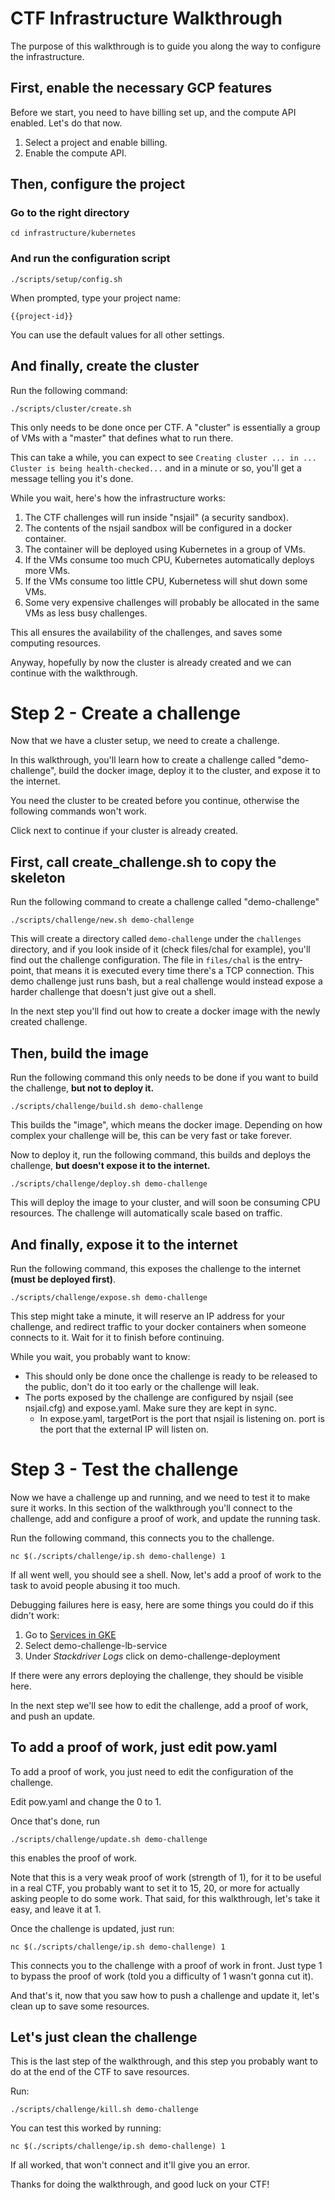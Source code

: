 # CTF Infrastructure Walkthrough

The purpose of this walkthrough is to guide you along the way to configure the infrastructure.

## First, enable the necessary GCP features
Before we start, you need to have billing set up, and the compute API enabled. Let's do that now.
1. <walkthrough-project-billing-setup>Select a project and enable billing.</walkthrough-project-billing-setup>
1. <walkthrough-enable-apis apis="compute.googleapis.com">Enable the compute API.</walkthrough-enable-apis>

## Then, configure the project

### Go to the right directory

```
cd infrastructure/kubernetes
```

### And run the configuration script

```
./scripts/setup/config.sh
```

When prompted, type your project name:
```
{{project-id}}
```

You can use the default values for all other settings.

## And finally, create the cluster
Run the following command:
```
./scripts/cluster/create.sh
```
This only needs to be done once per CTF. A "cluster" is essentially a group of VMs with a "master" that defines what to run there.

This can take a while, you can expect to see `Creating cluster ... in ... Cluster is being health-checked...` and in a minute or so, you'll get a message telling you it's done.

While you wait, here's how the infrastructure works:
1. The CTF challenges will run inside "nsjail" (a security sandbox).
1. The contents of the nsjail sandbox will be configured in a docker container.
1. The container will be deployed using Kubernetes in a group of VMs.
1. If the VMs consume too much CPU, Kubernetes automatically deploys more VMs.
1. If the VMs consume too little CPU, Kubernetess will shut down some VMs.
1. Some very expensive challenges will probably be allocated in the same VMs as less busy challenges.

This all ensures the availability of the challenges, and saves some computing resources.

Anyway, hopefully by now the cluster is already created and we can continue with the walkthrough.

# Step 2 - Create a challenge
Now that we have a cluster setup, we need to create a challenge.

In this walkthrough, you'll learn how to create a challenge called "demo-challenge", build the docker image, deploy it to the cluster, and expose it to the internet.

You need the cluster to be created before you continue, otherwise the following commands won't work.

Click next to continue if your cluster is already created.

## First, call create_challenge.sh to copy the skeleton
Run the following command to create a challenge called "demo-challenge"
```
./scripts/challenge/new.sh demo-challenge
```

This will create a directory called `demo-challenge` under the `challenges` directory, and if you look inside of it (check files/chal for example), you'll find out the challenge configuration. The file in `files/chal` is the entry-point, that means it is executed every time there's a TCP connection. This demo challenge just runs bash, but a real challenge would instead expose a harder challenge that doesn't just give out a shell.

In the next step you'll find out how to create a docker image with the newly created challenge.

## Then, build the image
Run the following command this only needs to be done if you want to build the challenge, **but not to deploy it.**
```
./scripts/challenge/build.sh demo-challenge
```

This builds the "image", which means the docker image. Depending on how complex your challenge will be, this can be very fast or take forever.

Now to deploy it, run the following command, this builds and deploys the challenge, **but doesn't expose it to the internet.**

```
./scripts/challenge/deploy.sh demo-challenge
```

This will deploy the image to your cluster, and will soon be consuming CPU resources. The challenge will automatically scale based on traffic.

## And finally, expose it to the internet
Run the following command, this exposes the challenge to the internet **(must be deployed first)**.

```
./scripts/challenge/expose.sh demo-challenge
```

This step might take a minute, it will reserve an IP address for your challenge, and redirect traffic to your docker containers when someone connects to it. Wait for it to finish before continuing.

While you wait, you probably want to know:
 * This should only be done once the challenge is ready to be released to the public, don't do it too early or the challenge will leak.
 * The ports exposed by the challenge are configured by nsjail (see nsjail.cfg) and expose.yaml. Make sure they are kept in sync.
   * In expose.yaml, targetPort is the port that nsjail is listening on. port is the port that the external IP will listen on.

# Step 3 - Test the challenge

Now we have a challenge up and running, and we need to test it to make sure it works. In this section of the walkthrough you'll connect to the challenge, add and configure a proof of work, and update the running task.

Run the following command, this connects you to the challenge.

```
nc $(./scripts/challenge/ip.sh demo-challenge) 1
```

If all went well, you should see a shell. Now, let's add a proof of work to the task to avoid people abusing it too much.

Debugging failures here is easy, here are some things you could do if this didn't work:
1. Go to [Services in GKE](https://console.cloud.google.com/kubernetes/discovery)
1. Select demo-challenge-lb-service
1. Under *Stackdriver Logs* click on demo-challenge-deployment

If there were any errors deploying the challenge, they should be visible here.

In the next step we'll see how to edit the challenge, add a proof of work, and push an update.

## To add a proof of work, just edit pow.yaml
To add a proof of work, you just need to edit the configuration of the challenge.

Edit <walkthrough-editor-select-regex filePath="google-ctf/infrastructure/kubernetes/challenges/demo-challenge/pow.yaml" regex="0">pow.yaml</walkthrough-editor-select-regex> and change the 0 to 1.

Once that's done,  run
```
./scripts/challenge/update.sh demo-challenge
```
this enables the proof of work.

Note that this is a very weak proof of work (strength of 1), for it to be useful in a real CTF, you probably want to set it to 15, 20, or more for actually asking people to do some work. That said, for this walkthrough, let's take it easy, and leave it at 1.

Once the challenge is updated, just run:
```
nc $(./scripts/challenge/ip.sh demo-challenge) 1
```

This connects you to the challenge with a proof of work in front. Just type 1 to bypass the proof of work (told you a difficulty of 1 wasn't gonna cut it).

And that's it, now that you saw how to push a challenge and update it, let's clean up to save some resources.

## Let's just clean the challenge
This is the last step of the walkthrough, and this step you probably want to do at the end of the CTF to save resources.

Run:
```
./scripts/challenge/kill.sh demo-challenge
```

You can test this worked by running:
```
nc $(./scripts/challenge/ip.sh demo-challenge) 1
```

If all worked, that won't connect and it'll give you an error.

Thanks for doing the walkthrough, and good luck on your CTF!
